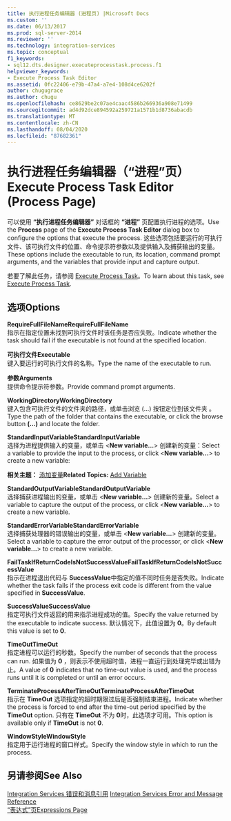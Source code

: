 ```yaml
---
title: 执行进程任务编辑器 (进程页) |Microsoft Docs
ms.custom: ''
ms.date: 06/13/2017
ms.prod: sql-server-2014
ms.reviewer: ''
ms.technology: integration-services
ms.topic: conceptual
f1_keywords:
- sql12.dts.designer.executeprocesstask.process.f1
helpviewer_keywords:
- Execute Process Task Editor
ms.assetid: 0fc22406-e79b-47a4-a7e4-108d4ce6202f
author: chugugrace
ms.author: chugu
ms.openlocfilehash: ce8629be2c07ae4caac4586b266936a908e71499
ms.sourcegitcommit: ad4d92dce894592a259721a1571b1d8736abacdb
ms.translationtype: MT
ms.contentlocale: zh-CN
ms.lasthandoff: 08/04/2020
ms.locfileid: "87682361"
---
```

# <a name="execute-process-task-editor-process-page"></a><span data-ttu-id="9af82-102">执行进程任务编辑器（“进程”页）</span><span class="sxs-lookup"><span data-stu-id="9af82-102">Execute Process Task Editor (Process Page)</span></span>
  <span data-ttu-id="9af82-103">可以使用 **“执行进程任务编辑器”** 对话框的 **“进程”** 页配置执行进程的选项。</span><span class="sxs-lookup"><span data-stu-id="9af82-103">Use the **Process** page of the **Execute Process Task Editor** dialog box to configure the options that execute the process.</span></span> <span data-ttu-id="9af82-104">这些选项包括要运行的可执行文件、该可执行文件的位置、命令提示符参数以及提供输入及捕获输出的变量。</span><span class="sxs-lookup"><span data-stu-id="9af82-104">These options include the executable to run, its location, command prompt arguments, and the variables that provide input and capture output.</span></span>  
  
 <span data-ttu-id="9af82-105">若要了解此任务，请参阅 [Execute Process Task](control-flow/execute-process-task.md)。</span><span class="sxs-lookup"><span data-stu-id="9af82-105">To learn about this task, see [Execute Process Task](control-flow/execute-process-task.md).</span></span>  
  
## <a name="options"></a><span data-ttu-id="9af82-106">选项</span><span class="sxs-lookup"><span data-stu-id="9af82-106">Options</span></span>  
 <span data-ttu-id="9af82-107">**RequireFullFileName**</span><span class="sxs-lookup"><span data-stu-id="9af82-107">**RequireFullFileName**</span></span>  
 <span data-ttu-id="9af82-108">指示在指定位置未找到可执行文件时该任务是否应失败。</span><span class="sxs-lookup"><span data-stu-id="9af82-108">Indicate whether the task should fail if the executable is not found at the specified location.</span></span>  
  
 <span data-ttu-id="9af82-109">**可执行文件**</span><span class="sxs-lookup"><span data-stu-id="9af82-109">**Executable**</span></span>  
 <span data-ttu-id="9af82-110">键入要运行的可执行文件的名称。</span><span class="sxs-lookup"><span data-stu-id="9af82-110">Type the name of the executable to run.</span></span>  
  
 <span data-ttu-id="9af82-111">**参数**</span><span class="sxs-lookup"><span data-stu-id="9af82-111">**Arguments**</span></span>  
 <span data-ttu-id="9af82-112">提供命令提示符参数。</span><span class="sxs-lookup"><span data-stu-id="9af82-112">Provide command prompt arguments.</span></span>  
  
 <span data-ttu-id="9af82-113">**WorkingDirectory**</span><span class="sxs-lookup"><span data-stu-id="9af82-113">**WorkingDirectory**</span></span>  
 <span data-ttu-id="9af82-114">键入包含可执行文件的文件夹的路径，或单击浏览 (…) 按钮定位到该文件夹  。</span><span class="sxs-lookup"><span data-stu-id="9af82-114">Type the path of the folder that contains the executable, or click the browse button **(...)** and locate the folder.</span></span>  
  
 <span data-ttu-id="9af82-115">**StandardInputVariable**</span><span class="sxs-lookup"><span data-stu-id="9af82-115">**StandardInputVariable**</span></span>  
 <span data-ttu-id="9af82-116">选择为进程提供输入的变量，或单击 \<**New variable...**> 创建新的变量：</span><span class="sxs-lookup"><span data-stu-id="9af82-116">Select a variable to provide the input to the process, or click \<**New variable...**> to create a new variable:</span></span>  
  
 <span data-ttu-id="9af82-117">**相关主题：**  [添加变量](../../2014/integration-services/add-variable.md)</span><span class="sxs-lookup"><span data-stu-id="9af82-117">**Related Topics:**  [Add Variable](../../2014/integration-services/add-variable.md)</span></span>  
  
 <span data-ttu-id="9af82-118">**StandardOutputVariable**</span><span class="sxs-lookup"><span data-stu-id="9af82-118">**StandardOutputVariable**</span></span>  
 <span data-ttu-id="9af82-119">选择捕获进程输出的变量，或单击 \<**New variable...**> 创建新的变量。</span><span class="sxs-lookup"><span data-stu-id="9af82-119">Select a variable to capture the output of the process, or click \<**New variable...**> to create a new variable.</span></span>  
  
 <span data-ttu-id="9af82-120">**StandardErrorVariable**</span><span class="sxs-lookup"><span data-stu-id="9af82-120">**StandardErrorVariable**</span></span>  
 <span data-ttu-id="9af82-121">选择捕获处理器的错误输出的变量，或单击 \<**New variable...**> 创建新的变量。</span><span class="sxs-lookup"><span data-stu-id="9af82-121">Select a variable to capture the error output of the processor, or click \<**New variable...**> to create a new variable.</span></span>  
  
 <span data-ttu-id="9af82-122">**FailTaskIfReturnCodeIsNotSuccessValue**</span><span class="sxs-lookup"><span data-stu-id="9af82-122">**FailTaskIfReturnCodeIsNotSuccessValue**</span></span>  
 <span data-ttu-id="9af82-123">指示在进程退出代码与 **SuccessValue**中指定的值不同时任务是否失败。</span><span class="sxs-lookup"><span data-stu-id="9af82-123">Indicate whether the task fails if the process exit code is different from the value specified in **SuccessValue**.</span></span>  
  
 <span data-ttu-id="9af82-124">**SuccessValue**</span><span class="sxs-lookup"><span data-stu-id="9af82-124">**SuccessValue**</span></span>  
 <span data-ttu-id="9af82-125">指定可执行文件返回的用来指示进程成功的值。</span><span class="sxs-lookup"><span data-stu-id="9af82-125">Specify the value returned by the executable to indicate success.</span></span> <span data-ttu-id="9af82-126">默认情况下，此值设置为 **0**。</span><span class="sxs-lookup"><span data-stu-id="9af82-126">By default this value is set to **0**.</span></span>  
  
 <span data-ttu-id="9af82-127">**TimeOut**</span><span class="sxs-lookup"><span data-stu-id="9af82-127">**TimeOut**</span></span>  
 <span data-ttu-id="9af82-128">指定进程可以运行的秒数。</span><span class="sxs-lookup"><span data-stu-id="9af82-128">Specify the number of seconds that the process can run.</span></span> <span data-ttu-id="9af82-129">如果值为 **0** ，则表示不使用超时值，进程一直运行到处理完毕或出错为止。</span><span class="sxs-lookup"><span data-stu-id="9af82-129">A value of **0** indicates that no time-out value is used, and the process runs until it is completed or until an error occurs.</span></span>  
  
 <span data-ttu-id="9af82-130">**TerminateProcessAfterTimeOut**</span><span class="sxs-lookup"><span data-stu-id="9af82-130">**TerminateProcessAfterTimeOut**</span></span>  
 <span data-ttu-id="9af82-131">指示在 **TimeOut** 选项指定的超时期限过后是否强制结束进程。</span><span class="sxs-lookup"><span data-stu-id="9af82-131">Indicate whether the process is forced to end after the time-out period specified by the **TimeOut** option.</span></span> <span data-ttu-id="9af82-132">只有在 **TimeOut** 不为 **0**时，此选项才可用。</span><span class="sxs-lookup"><span data-stu-id="9af82-132">This option is available only if **TimeOut** is not **0**.</span></span>  
  
 <span data-ttu-id="9af82-133">**WindowStyle**</span><span class="sxs-lookup"><span data-stu-id="9af82-133">**WindowStyle**</span></span>  
 <span data-ttu-id="9af82-134">指定用于运行进程的窗口样式。</span><span class="sxs-lookup"><span data-stu-id="9af82-134">Specify the window style in which to run the process.</span></span>  
  
## <a name="see-also"></a><span data-ttu-id="9af82-135">另请参阅</span><span class="sxs-lookup"><span data-stu-id="9af82-135">See Also</span></span>  
 <span data-ttu-id="9af82-136">[Integration Services 错误和消息引用](../../2014/integration-services/integration-services-error-and-message-reference.md) </span><span class="sxs-lookup"><span data-stu-id="9af82-136">[Integration Services Error and Message Reference](../../2014/integration-services/integration-services-error-and-message-reference.md) </span></span>  
 [<span data-ttu-id="9af82-137">“表达式”页</span><span class="sxs-lookup"><span data-stu-id="9af82-137">Expressions Page</span></span>](expressions/expressions-page.md)  
  
  
